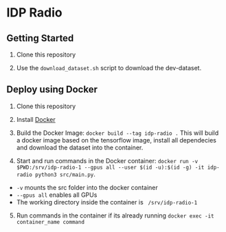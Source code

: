 # IDP Radio

## Getting Started

1. Clone this repository

2. Use the `download_dataset.sh` script to download the dev-dataset.

## Deploy using Docker

1. Clone this repository

2. Install [Docker](https://docs.docker.com/engine/install/ubuntu/)

3. Build the Docker Image: `docker build --tag idp-radio .` This will build a docker image based on the tensorflow image, install all dependecies and download the dataset into the container. 

4. Start and run commands in the Docker container: `docker run -v $PWD:/srv/idp-radio-1 --gpus all --user $(id -u):$(id -g) -it idp-radio python3 src/main.py`.
  - `-v` mounts the src folder into the docker container
  - `--gpus all` enables all GPUs
  - The working directory inside the container is ` /srv/idp-radio-1` 

5. Run commands in the container if its already running `docker exec -it container_name command`

